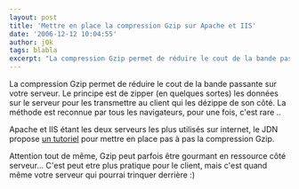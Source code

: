 ```yaml
---
layout: post
title: 'Mettre en place la compression Gzip sur Apache et IIS'
date: '2006-12-12 10:04:55'
author: j0k
tags: blabla
excerpt: "La compression Gzip permet de réduire le cout de la bande passante sur votre serveur. Le principe est de zipper (en quelques sortes) les données sur le serveur pour les transmettre au client qui les dézippe de son côté.   La méthode est reconnue par tous les navigateurs, pour une fois, c'est rare ..  \n  \nApache et IIS étant les deux serveurs les plus      …"
---
```


La compression Gzip permet de réduire le cout de la bande passante sur votre serveur. Le principe est de zipper (en quelques sortes) les données sur le serveur pour les transmettre au client qui les dézippe de son côté.   La méthode est reconnue par tous les navigateurs, pour une fois, c'est rare ..

Apache et IIS étant les deux serveurs les plus utilisés sur internet, le JDN propose [un tutoriel](http://developpeur.journaldunet.com/tutoriel/out/061207-apache-iis-compression-gzip.shtml) pour mettre en place pas à pas la compression Gzip.

Attention tout de même, Gzip peut parfois être gourmant en ressource côté serveur... C'est peut etre plus pratique pour le client, mais c'est quand même votre serveur qui pourrai trinquer derrière :)
